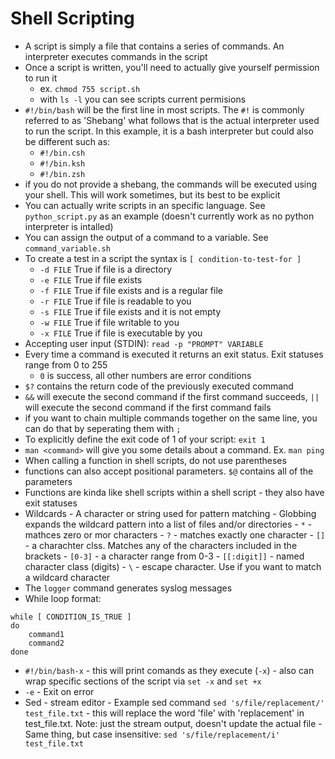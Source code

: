 # Shell Scripting
- A script is simply a file that contains a series of commands. An interpreter executes commands in the script
- Once a script is written, you'll need to actually give yourself permission to run it
    - ex. `chmod 755 script.sh`
    - with `ls -l` you can see scripts current permisions
- `#!/bin/bash` will be the first line in most scripts. The `#!` is commonly referred to as 'Shebang' what follows that is the actual interpreter used to run the script. In this example, it is a bash interpreter but could also be different such as:
    - `#!/bin.csh`
    - `#!/bin.ksh`
    - `#!/bin.zsh`
- if you do not provide a shebang, the commands will be executed using your shell. This will work sometimes, but its best to be explicit
- You can actually write scripts in an specific language. See `python_script.py` as an example (doesn't currently work as no python interpreter is intalled)
- You can assign the output of a command to a variable. See `command_variable.sh`
- To create a test in a script the syntax is `[ condition-to-test-for ]`
    - `-d FILE` True if file is a directory
    - `-e FILE` True if file exists
    - `-f FILE` True if file exists and is a regular file
    - `-r FILE` True if file is readable to you
    - `-s FILE` True if file exists and it is not empty
    - `-w FILE` True if file writable to you
    - `-x FILE` True if file is executable by you
- Accepting user input (STDIN): `read -p "PROMPT" VARIABLE`
- Every time a command is executed it returns an exit status. Exit statuses range from 0 to 255
    - `0` is success, all other numbers are error conditions
- `$?` contains the return code of the previously executed command
- `&&` will execute the second command if the first command succeeds, `||` will execute the second command if the first command fails
- if you want to chain multiple commands together on the same line, you can do that by seperating them with `;`
- To explicitly define the exit code of 1 of your script: `exit 1`
- `man <command>` will give you some details about a command. Ex. `man ping`
- When calling a function in shell scripts, do not use parentheses
- functions can also accept positional parameters. `$@` contains all of the parameters
- Functions are kinda like shell scripts within a shell script - they also have exit statuses
- Wildcards - A character or string used for pattern matching
        - Globbing expands the wildcard pattern into a list of files and/or directories
        - `*` - mathces zero or mor characters
        - `?` - matches exactly one character
        - `[]` - a charachter clss. Matches any of the characters included in the brackets
        - `[0-3]` - a character range from 0-3
        - `[[:digit]]` - named character class (digits)
        - `\` - escape character. Use if you want to match a wildcard character
- The `logger` command generates syslog messages
- While loop format:
```
while [ CONDITION_IS_TRUE ]
do
    command1 
    command2
done
```
- `#!/bin/bash-x` - this will print comands as they execute (`-x`)
        - also can wrap specific sections of the script via `set -x` and `set +x`
- `-e` - Exit on error
- Sed - stream editor
        - Example sed command `sed 's/file/replacement/' test_file.txt` - this will replace the word 'file' with 'replacement' in test_file.txt. Note: just the stream output, doesn't update the actual file
        - Same thing, but case insensitive: `sed 's/file/replacement/i' test_file.txt`